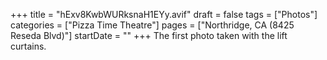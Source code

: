 +++
title = "hExv8KwbWURksnaH1EYy.avif"
draft = false
tags = ["Photos"]
categories = ["Pizza Time Theatre"]
pages = ["Northridge, CA (8425 Reseda Blvd)"]
startDate = ""
+++
The first photo taken with the lift curtains.
